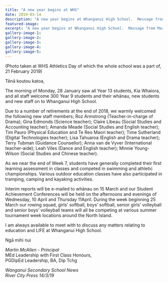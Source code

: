 ```yaml
---
title: "A new year begins at WHS"
date: 2019-03-14
description: "A new year begins at Whanganui High School.  Message from Martin McAllen, Principal..."
featured-image: 
excerpt: "A new year begins at Whanganui High School.  Message from Martin McAllen, Principal."
gallery-image-1: 
gallery-image-2: 
gallery-image-3: 
gallery-image-4: 
gallery-image-5: 
---
```


<p>(Photo taken at WHS Athletics Day of which the whole school was a part of, 21 February 2019)</p>
<p>Tēnā koutou katoa,&nbsp;</p>
<p>The morning of Monday, 28 January saw all Year 13 students, Kia Whaiora, and all staff welcome 300 Year 9 students and their whānau, new students and new staff on to Whanganui High School.&nbsp;</p>
<p>Due to a number of retirements at the end of 2018, we warmly welcomed the following new staff members; Roz Armstrong (Teacher-in-charge of Drama); Gina Edmonds (Science teacher); Claire Libeau (Social Studies and Accounting teacher); Amanda Meade (Social Studies and English teacher); Tim Pauro (Physical Education and Te Reo Maori teacher); Time Sutherland (Digital Technologies teacher); Lisa Tahuaroa (English and Drama teacher); Terry Tubman (Guidance Counsellor); Anna van de Vyver (International teacher-aide); Leah Viles (Dance and English teacher); Minnie Young-Wilson (Social Studies and Chinese teacher).&nbsp;</p>
<p>As we near the end of Week 7, students have generally completed their first learning assessment in classes and competed in swimming and athletic championships. Various outdoor education classes have also participated in tramping, camping and kayaking activities.&nbsp;</p>
<p>Interim reports will be e-mailed to whānau on 15 March and our Student Achievement Conferences will be held on the afternoons and evenings of Wednesday, 10 April and Thursday 11April. During the week beginning 25 March our rowing squad, girls&rsquo; softball, boys&rsquo; softball, senior girls&rsquo; volleyball and senior boys&rsquo; volleyball teams will all be competing at various summer tournament week locations around the North Island.&nbsp;</p>
<p>I am always available to meet with to discuss any matters relating to education and LIFE at Whanganui High School.&nbsp;</p>
<p>Ngā mihi nui</p>
<p><em>Martin McAllen - Principal</em><em><br /> </em>MEd Leadership with First Class Honours,<br /> PGDipEd Leadership, BA, Dip Tchg<em></em></p>
<p><em>Wanganui Secondary School News<br /> River City Press 14/3/19</em></p>

